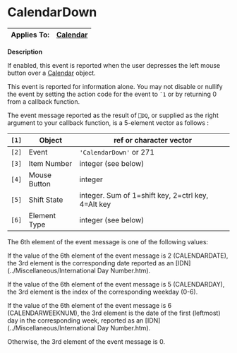 




<h1 class="heading"><span class="name">CalendarDown</span></h1>

| Applies To: | [Calendar](./calendar.md) |
| --- | ---  |


**Description**


If enabled, this event is reported when the user depresses the left mouse
button over a [Calendar](./calendar.md) object.


This event is reported for information alone. You may not disable or nullify
the event by setting the action code for the event to `¯1` or by returning 0 from a callback function.


The event message reported as the result of `⎕DQ`,
or supplied as the right argument to your callback function, is a 5-element
vector as follows :


| `[1]` | Object | ref or character vector |
| --- | --- | ---  |
| `[2]` | Event | `'CalendarDown'` or 271 |
| `[3]` | Item Number | integer (see below) |
| `[4]` | Mouse Button | integer |
| `[5]` | Shift State | integer. Sum of 1=shift key, 2=ctrl key, 4=Alt key |
| `[6]` | Element Type | integer (see below) |



The 6th element of the event message is one of the following values:


If the value of the 6th element of the event message is 2
(CALENDARDATE), the 3rd element is the corresponding date reported as
an [IDN](../Miscellaneous/International Day Number.htm).


If the value of the 6th element of the event message is 5
(CALENDARDAY), the 3rd element is the index of the corresponding
weekday (0-6).


If the value of the 6th element of the event message is 6
(CALENDARWEEKNUM), the 3rd element is the date of the first
(leftmost) day in the corresponding week, reported as an [IDN](../Miscellaneous/International Day Number.htm).


Otherwise, the 3rd element of the event message is 0.



